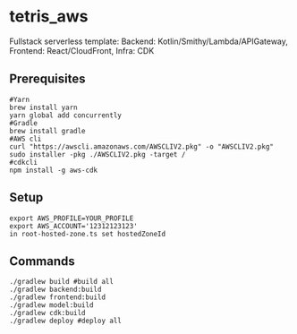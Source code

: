 # tetris_aws
Fullstack serverless template: Backend: Kotlin/Smithy/Lambda/APIGateway, Frontend: React/CloudFront, Infra: CDK


## Prerequisites 
```
#Yarn
brew install yarn
yarn global add concurrently
#Gradle
brew install gradle
#AWS cli
curl "https://awscli.amazonaws.com/AWSCLIV2.pkg" -o "AWSCLIV2.pkg"
sudo installer -pkg ./AWSCLIV2.pkg -target /
#cdkcli
npm install -g aws-cdk
```

## Setup
```
export AWS_PROFILE=YOUR_PROFILE
export AWS_ACCOUNT='12312123123'
in root-hosted-zone.ts set hostedZoneId
```

## Commands
```
./gradlew build #build all
./gradlew backend:build
./gradlew frontend:build
./gradlew model:build
./gradlew cdk:build
./gradlew deploy #deploy all
```